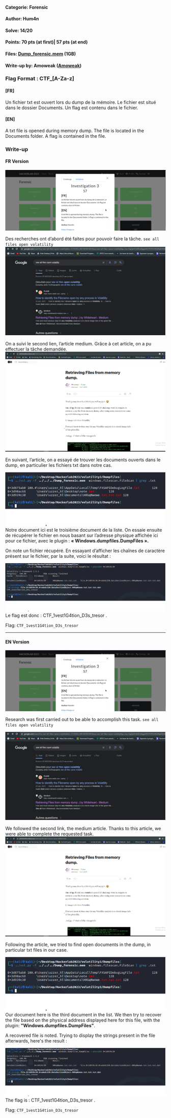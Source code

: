 #### Categorie: Forensic 
#### **Author**: Hum4n
#### Solve: 14/20 
#### Points: 70 pts (at first)| 57 pts (at end)
#### Files: [Dump_forensic.mem]([https://mega.nz/file/sxEmxAhK#2FLrWfkCOlFZeU9Ats7fyDjoyN6ngF3wjAD4HsbSheU](https://mega.nz/file/sxEmxAhK#2FLrWfkCOlFZeU9Ats7fyDjoyN6ngF3wjAD4HsbSheU))   (1GB)
#### Write-up by: Amoweak ([Amoweak](https://)) 

### Flag Format : CTF_**[A-Za-z]**  

#### **[FR]**

Un fichier txt est ouvert lors du dump de la mémoire. Le fichier est situé dans le dossier Documents. Un flag est contenu dans le fichier.
#### **[EN]**
A txt file is opened during memory dump. The file is located in the Documents folder. A flag is contained in the file.

### Write-up
#### FR Version

![invest](Images/invest3.png)

Des recherches ont d’abord été faites pour pouvoir faire la tâche.
`see all files open volatility`
![search](Images/search.png)

On a suivi le second lien, l’article medium. Grâce à cet article, on a pu effectuer la tâche demandée.
![article](Images/article.png)

En suivant, l’article, on a essayé de trouver les documents ouverts dans le dump, en particulier les fichiers txt dans notre cas.

![text](Images/txt.png)
Notre document ici est le troisième document de la liste. On essaie ensuite de récupérer le fichier en nous basant sur l’adresse physique affichée ici pour ce fichier, avec le plugin : **« Windows.dumpfiles.DumpFiles ».** 

On note un fichier récupéré. En essayant d’afficher les chaînes de caractère présent sur le fichier, par la suite, voici le résultat :

![out](Images/out.png)
Le flag est donc : CTF_1vest1G4tion_D3s_tresor .

Flag: `CTF_1vest1G4tion_D3s_tresor`

-----------------------------------------------------------------
#### EN Version


![invest](Images/invest3.png)

Research was first carried out to be able to accomplish this task.
`see all files open volatility`

![search](Images/search.png)

We followed the second link, the medium article. Thanks to this article, we were able to complete the requested task.
![article](Images/article.png)

Following the article, we tried to find open documents in the dump, in particular txt files in our case.

![text](Images/txt.png)
Our document here is the third document in the list. We then try to recover the file based on the physical address displayed here for this file, with the plugin: **"Windows.dumpfiles.DumpFiles"**. 

A recovered file is noted. Trying to display the strings present in the file afterwards, here's the result :

![out](Images/out.png)
The flag is : CTF_1vest1G4tion_D3s_tresor .

Flag: `CTF_1vest1G4tion_D3s_tresor`
